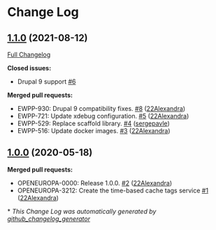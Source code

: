 # Change Log

## [1.1.0](https://github.com/openeuropa/oe_time_caching/tree/1.1.0) (2021-08-12)
[Full Changelog](https://github.com/openeuropa/oe_time_caching/compare/1.0.0...1.1.0)

**Closed issues:**

- Drupal 9 support [\#6](https://github.com/openeuropa/oe_time_caching/issues/6)

**Merged pull requests:**

- EWPP-930: Drupal 9 compatibility fixes. [\#8](https://github.com/openeuropa/oe_time_caching/pull/8) ([22Alexandra](https://github.com/22Alexandra))
- EWPP-721: Update xdebug configuration. [\#5](https://github.com/openeuropa/oe_time_caching/pull/5) ([22Alexandra](https://github.com/22Alexandra))
- EWPP-529: Replace scaffold library. [\#4](https://github.com/openeuropa/oe_time_caching/pull/4) ([sergepavle](https://github.com/sergepavle))
- EWPP-516: Update docker images. [\#3](https://github.com/openeuropa/oe_time_caching/pull/3) ([22Alexandra](https://github.com/22Alexandra))

## [1.0.0](https://github.com/openeuropa/oe_time_caching/tree/1.0.0) (2020-05-18)
**Merged pull requests:**

- OPENEUROPA-0000: Release 1.0.0. [\#2](https://github.com/openeuropa/oe_time_caching/pull/2) ([22Alexandra](https://github.com/22Alexandra))
- OPENEUROPA-3212: Create the time-based cache tags service [\#1](https://github.com/openeuropa/oe_time_caching/pull/1) ([22Alexandra](https://github.com/22Alexandra))



\* *This Change Log was automatically generated by [github_changelog_generator](https://github.com/skywinder/Github-Changelog-Generator)*